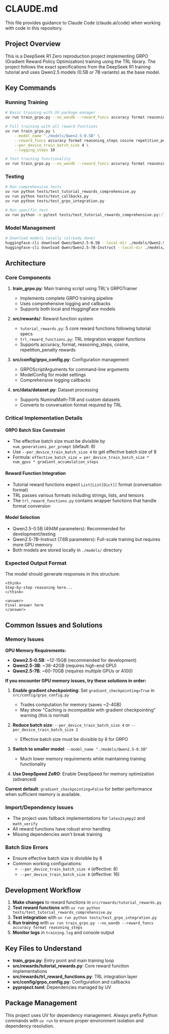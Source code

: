 # CLAUDE.md

This file provides guidance to Claude Code (claude.ai/code) when working with code in this repository.

## Project Overview

This is a DeepSeek R1 Zero reproduction project implementing GRPO (Gradient Reward Policy Optimization) training using the TRL library. The project follows the exact specifications from the DeepSeek R1 training tutorial and uses Qwen2.5 models (0.5B or 7B variants) as the base model.

## Key Commands

### Running Training
```bash
# Basic training with UV package manager
uv run train_grpo.py --no_wandb --reward_funcs accuracy format reasoning_steps

# Full training with all reward functions
uv run train_grpo.py \
    --model_name "./models/Qwen2.5-0.5B" \
    --reward_funcs accuracy format reasoning_steps cosine repetition_penalty \
    --per_device_train_batch_size 4 \
    --logging_steps 10

# Test training functionality
uv run train_grpo.py --no_wandb --reward_funcs accuracy format reasoning_steps
```

### Testing
```bash
# Run comprehensive tests
uv run python tests/test_tutorial_rewards_comprehensive.py
uv run python tests/test_callbacks.py
uv run python tests/test_grpo_integration.py

# Run specific test
uv run python -m pytest tests/test_tutorial_rewards_comprehensive.py::TestTutorialRewards::test_accuracy_reward -v
```

### Model Management
```bash
# Download models locally (already done)
huggingface-cli download Qwen/Qwen2.5-0.5B --local-dir ./models/Qwen2.5-0.5B
huggingface-cli download Qwen/Qwen2.5-7B-Instruct --local-dir ./models/Qwen2.5-7B-Instruct
```

## Architecture

### Core Components

1. **train_grpo.py**: Main training script using TRL's GRPOTrainer
   - Implements complete GRPO training pipeline
   - Uses comprehensive logging and callbacks
   - Supports both local and HuggingFace models

2. **src/rewards/**: Reward function system
   - `tutorial_rewards.py`: 5 core reward functions following tutorial specs
   - `trl_reward_functions.py`: TRL integration wrapper functions
   - Supports accuracy, format, reasoning_steps, cosine, repetition_penalty rewards

3. **src/config/grpo_config.py**: Configuration management
   - GRPOScriptArguments for command-line arguments
   - ModelConfig for model settings
   - Comprehensive logging callbacks

4. **src/data/dataset.py**: Dataset processing
   - Supports NuminaMath-TIR and custom datasets
   - Converts to conversation format required by TRL

### Critical Implementation Details

#### GRPO Batch Size Constraint
- The effective batch size must be divisible by `num_generations_per_prompt` (default: 8)
- Use `--per_device_train_batch_size 4` to get effective batch size of 8
- Formula: `effective_batch_size = per_device_train_batch_size * num_gpus * gradient_accumulation_steps`

#### Reward Function Integration
- Tutorial reward functions expect `List[List[Dict]]` format (conversation format)
- TRL passes various formats including strings, lists, and tensors
- The `trl_reward_functions.py` contains wrapper functions that handle format conversion

#### Model Selection
- Qwen2.5-0.5B (494M parameters): Recommended for development/testing
- Qwen2.5-7B-Instruct (7.6B parameters): Full-scale training but requires more GPU memory
- Both models are stored locally in `./models/` directory

### Expected Output Format
The model should generate responses in this structure:
```
<think>
Step-by-step reasoning here...
</think>

<answer>
Final answer here
</answer>
```

## Common Issues and Solutions

### Memory Issues

**GPU Memory Requirements:**
- **Qwen2.5-0.5B**: ~12-15GB (recommended for development)
- **Qwen2.5-3B**: ~38-42GB (requires high-end GPU)
- **Qwen2.5-7B**: ~60-70GB (requires multiple GPUs or A100)

**If you encounter GPU memory issues, try these solutions in order:**

1. **Enable gradient checkpointing**: Set `gradient_checkpointing=True` in `src/config/grpo_config.py`
   - Trades computation for memory (saves ~2-4GB)
   - May show "Caching is incompatible with gradient checkpointing" warning (this is normal)

2. **Reduce batch size**: `--per_device_train_batch_size 4` or `--per_device_train_batch_size 2`
   - Effective batch size must be divisible by 8 for GRPO

3. **Switch to smaller model**: `--model_name "./models/Qwen2.5-0.5B"`
   - Much lower memory requirements while maintaining training functionality

4. **Use DeepSpeed ZeRO**: Enable DeepSpeed for memory optimization (advanced)

**Current default**: `gradient_checkpointing=False` for better performance when sufficient memory is available.

### Import/Dependency Issues
- The project uses fallback implementations for `latex2sympy2` and `math_verify`
- All reward functions have robust error handling
- Missing dependencies won't break training

### Batch Size Errors
- Ensure effective batch size is divisible by 8
- Common working configurations:
  - `--per_device_train_batch_size 4` (effective: 8)
  - `--per_device_train_batch_size 8` (effective: 16)

## Development Workflow

1. **Make changes** to reward functions in `src/rewards/tutorial_rewards.py`
2. **Test reward functions** with `uv run python tests/test_tutorial_rewards_comprehensive.py`
3. **Test integration** with `uv run python tests/test_grpo_integration.py`
4. **Run training** with `uv run train_grpo.py --no_wandb --reward_funcs accuracy format reasoning_steps`
5. **Monitor logs** in `training.log` and console output

## Key Files to Understand

- **train_grpo.py**: Entry point and main training loop
- **src/rewards/tutorial_rewards.py**: Core reward function implementations
- **src/rewards/trl_reward_functions.py**: TRL integration layer
- **src/config/grpo_config.py**: Configuration and callbacks
- **pyproject.toml**: Dependencies managed by UV

## Package Management

This project uses UV for dependency management. Always prefix Python commands with `uv run` to ensure proper environment isolation and dependency resolution.